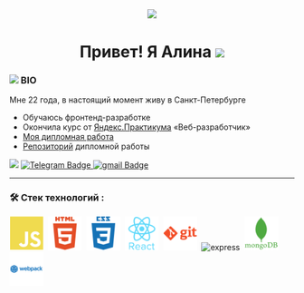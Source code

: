 <div id="header" align="center">
  <img src="https://media.giphy.com/media/v1.Y2lkPTc5MGI3NjExajY2MW04NGMwdmZpMXJld2lvcXJpMmpsMDNsNnVwYzd2Y3R0OTRjdCZlcD12MV9pbnRlcm5hbF9naWZfYnlfaWQmY3Q9cw/hiJ9ypGI5tIKdwKoK2/giphy.gif" width="200"/>
</div>
<h1 align="center">
  Привет! Я Алина
  <img src="https://media.giphy.com/media/hvRJCLFzcasrR4ia7z/giphy.gif" width="50px"/>
</h1>
<h3>
  <img src="https://media.giphy.com/media/5jUAT1pNAgRfc3Ev4M/giphy.gif" width="30px"/>
  BIO
</h3>
Мне 22 года, в настоящий момент живу в Санкт-Петербурге

- Обучаюсь фронтенд-разработке
- Окончила курс от [Яндекс.Практикума](https://practicum.yandex.ru/) &laquo;Веб-разработчик&raquo;
- [Моя дипломная работа](https://movies-explorer.alinat.nomoredomains.monster/)
- [Репозиторий](https://github.com/KindofShuga/movies-explorer-frontend) дипломной работы

<div id="badges">
  <img src="https://media.giphy.com/media/McsUx1K5XmZJfDzaoE/giphy.gif" width="35px"/>
  <a href="https://t.me/kindofshuga">
    <img src="https://img.shields.io/badge/telegram-white?style=for-the-badge&logo=telegram&logoColor=blue" alt="Telegram Badge"/>
  </a>
  <a href="mailto:alina.trubitsyna00@gmail.com">
    <img src="https://img.shields.io/badge/gmail-white?style=for-the-badge&logo=gmail&logoColor=red" alt="gmail Badge"/>
  </a>
</div>

---

### :hammer_and_wrench: Стек технологий :
<div>
  <img src="https://github.com/devicons/devicon/blob/master/icons/javascript/javascript-plain.svg" title="JavaScript" alt="JavaScript" width="60" height="60"/>&nbsp;
  <img src="https://github.com/devicons/devicon/blob/master/icons/html5/html5-plain-wordmark.svg" title="HTML" alt="HTML" width="60" height="60"/>&nbsp;
  <img src="https://github.com/devicons/devicon/blob/master/icons/css3/css3-plain-wordmark.svg" title="CSS" alt="CSS" width="60" height="60"/>&nbsp;
  <img src="https://github.com/devicons/devicon/blob/master/icons/react/react-original-wordmark.svg" title="react" alt="react" width="60" height="60"/>&nbsp;
  <img src="https://github.com/devicons/devicon/blob/master/icons/git/git-plain-wordmark.svg" title="git" alt="git" width="60" height="60"/>&nbsp;
  <img src="https://adware-technologies.s3.amazonaws.com/uploads/technology/thumbnail/20/express-js.png" title="express" alt="express" width="60" height="60"/>&nbsp;
  <img src="https://github.com/devicons/devicon/blob/master/icons/mongodb/mongodb-plain-wordmark.svg" title="mongodb" alt="mongodb" width="60" height="60"/>&nbsp;
  <img src="https://github.com/devicons/devicon/blob/master/icons/webpack/webpack-plain-wordmark.svg" title="webpack" alt="webpack" width="60" height="60"/>&nbsp;
</div>
<!--
**KindofShuga/KindofShuga** is a ✨ _special_ ✨ repository because its `README.md` (this file) appears on your GitHub profile.

Here are some ideas to get you started:

- 🔭 I’m currently working on ...
- 🌱 I’m currently learning ...
- 👯 I’m looking to collaborate on ...
- 🤔 I’m looking for help with ...
- 💬 Ask me about ...
- 📫 How to reach me: ...
- 😄 Pronouns: ...
- ⚡ Fun fact: ...
-->

